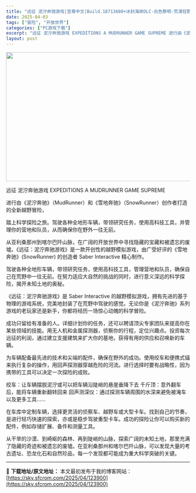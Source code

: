 ```yaml
---
title: "远征 泥泞奔驰游戏|至尊中文|Build.18713680+冰封海岸DLC-白色黎明-荒漠狂野+全DLC+全季票+年度通行证|解压即撸|"
date: 2025-04-03
tags: ["冒险", "开放世界"]
categories: ["PC游戏下载"]
excerpt: "远征 泥泞奔驰游戏 EXPEDITIONS A MUDRUNNER GAME SUPREME 进行由《泥泞奔驰》（MudRunner）和《雪地奔驰》（SnowRunner）创作者打造的全新越野冒险， 踏上科学探险之旅。驾驶各种全地形车辆，带领研究任务，使用高科技工具，并管理你的营地和队员，从而确保你&hellip;"
layout: post
---
```


<img class="aligncenter size-full wp-image-123881" src="https://sky.sfcrom.com/wp-content/uploads/2025/04/2025040305334472.webp" alt="" width="616" height="353" />

远征 泥泞奔驰游戏 EXPEDITIONS A MUDRUNNER GAME SUPREME

进行由《泥泞奔驰》（MudRunner）和《雪地奔驰》（SnowRunner）创作者打造的全新越野冒险，

踏上科学探险之旅。驾驶各种全地形车辆，带领研究任务，使用高科技工具，并管理你的营地和队员，从而确保你在野外一往无前。

从亚利桑那州到喀尔巴阡山脉，在广阔的开放世界中寻找隐藏的宝藏和被遗忘的废墟。《远征：泥泞奔驰游戏》是一款开创性的越野模拟游戏，由广受好评的《雪地奔驰》(SnowRunner) 的创造者 Saber Interactive 精心制作。

驾驶各种全地形车辆，带领研究任务，使用高科技工具，管理营地和队员，确保自己在荒野中一往无前。在努力适应大自然的挑战的同时，进行意义深远的科学探险，揭开未知土地的奥秘。

《远征：泥泞奔驰游戏》是 Saber Interactive 的越野模拟游戏，拥有先进的基于物理的游戏系统，完美地封装了在荒野中驾驶的感觉。无论你是《泥泞奔驰》系列游戏的老玩家还是新手，你都将经历一场惊心动魄的科学冒险。

成功只留给有准备的人。详细计划你的任务，还可以聘请顶尖专家团队来提高你在某些领域的技能。用无人机和金属探测器，侦察你的行程，定位兴趣点。投资每次远征的利润，通过建立支援建筑来扩大你的基地，获得有用的供应和召唤新的车辆。

为车辆配备最先进的技术和尖端的配件，确保在野外的成功。使用绞车和便携式锚来执行复杂的操作，用回声探测器穿越危险的河流。进行选择时要有战略性，因为携带的工具可以决定一次探险的成败。

绞车：让车辆摆脱泥泞或可以把车辆沿陡峭的悬崖垂降下去
千斤顶：意外翻车后，能将车辆重新翻转回来
回声测深仪：通过探测车辆周围的水深来避免被淹车
以及更多工具……

在车库中定制车辆，选择更灵活的侦察车、越野车或大型卡车。找到自己的节奏，是进行轻巧快速的探索，亦或是稳步驾驶重型卡车。成功的探险让你可以购买新的配件，例如存储扩展、备件和测量工具。

从干旱的沙漠、到崎岖的森林、再到陡峭的山脉，探索广阔的未知土地，那里充满了隐藏的奇迹和被遗忘的废墟。在亚利桑那州和喀尔巴阡山脉，可以发现大量的考古遗址、恐龙化石和自然珍品，每一个发现都可能成为重大科学突破的关键。

---
📖 **下载地址/原文地址：** 本文最初发布于我的博客网站：[https://sky.sfcrom.com/2025/04/123900](https://sky.sfcrom.com/2025/04/123900)
